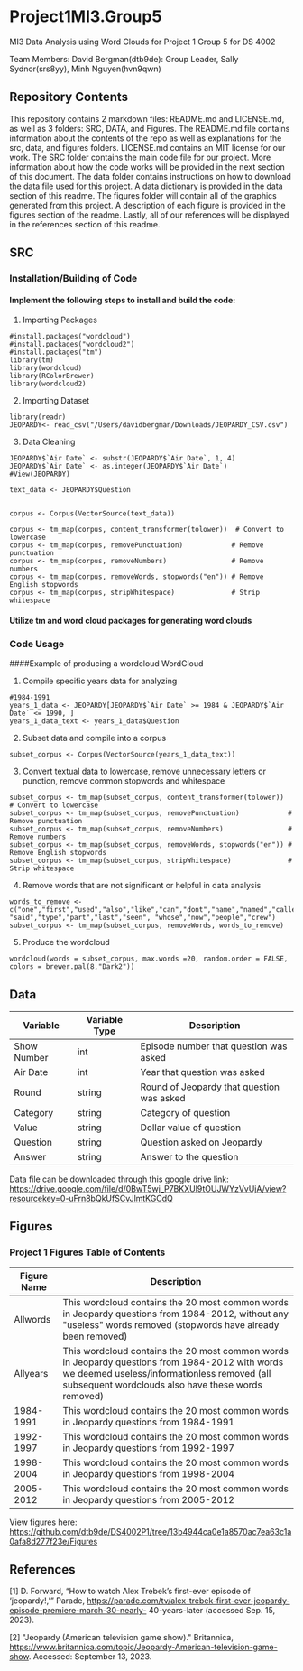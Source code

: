 # Project1MI3.Group5
MI3 Data Analysis using Word Clouds for Project 1 Group 5 for DS 4002

Team Members:
David Bergman(dtb9de): Group Leader,
Sally Sydnor(srs8yy),
Minh Nguyen(hvn9qwn)

## Repository Contents

This repository contains 2 markdown files: README.md and LICENSE.md, as well as 3 folders: SRC, DATA, and Figures. The README.md file contains information about the contents of the repo as well as explanations for the src, data, and figures folders. LICENSE.md contains an MIT license for our work. The SRC folder contains the main code file for our project. More information about how the code works will be provided in the next section of this document. The data folder contains instructions on how to download the data file used for this project. A data dictionary is provided in the data section of this readme. The figures folder will contain all of the graphics generated from this project. A description of each figure is provided in the figures section of the readme. Lastly, all of our references will be displayed in the references section of this readme.

## SRC

### Installation/Building of Code

#### Implement the following steps to install and build the code:

1. Importing Packages
```{r}
#install.packages("wordcloud")
#install.packages("wordcloud2")
#install.packages("tm")
library(tm)
library(wordcloud)
library(RColorBrewer)
library(wordcloud2)
```

2. Importing Dataset
```{r}
library(readr)
JEOPARDY<- read_csv("/Users/davidbergman/Downloads/JEOPARDY_CSV.csv")
```

3. Data Cleaning
```{r}
JEOPARDY$`Air Date` <- substr(JEOPARDY$`Air Date`, 1, 4)
JEOPARDY$`Air Date` <- as.integer(JEOPARDY$`Air Date`)
#View(JEOPARDY)

text_data <- JEOPARDY$Question


corpus <- Corpus(VectorSource(text_data))

corpus <- tm_map(corpus, content_transformer(tolower))  # Convert to lowercase
corpus <- tm_map(corpus, removePunctuation)            # Remove punctuation
corpus <- tm_map(corpus, removeNumbers)                # Remove numbers
corpus <- tm_map(corpus, removeWords, stopwords("en")) # Remove English stopwords
corpus <- tm_map(corpus, stripWhitespace)              # Strip whitespace

```

#### Utilize tm and word cloud packages for generating word clouds

### Code Usage

####Example of producing a wordcloud 
WordCloud

1. Compile specific years data for analyzing 
```{r}
#1984-1991
years_1_data <- JEOPARDY[JEOPARDY$`Air Date` >= 1984 & JEOPARDY$`Air Date` <= 1990, ]
years_1_data_text <- years_1_data$Question
```

2. Subset data and compile into a corpus
```{r}
subset_corpus <- Corpus(VectorSource(years_1_data_text))
```

3. Convert textual data to lowercase, remove unnecessary letters or punction, remove common stopwords and whitespace
```{r}
subset_corpus <- tm_map(subset_corpus, content_transformer(tolower))  # Convert to lowercase
subset_corpus <- tm_map(subset_corpus, removePunctuation)            # Remove punctuation
subset_corpus <- tm_map(subset_corpus, removeNumbers)                # Remove numbers
subset_corpus <- tm_map(subset_corpus, removeWords, stopwords("en")) # Remove English stopwords
subset_corpus <- tm_map(subset_corpus, stripWhitespace)              # Strip whitespace
```

4. Remove words that are not significant or helpful in data analysis
```{r}
words_to_remove <- c("one","first","used","also","like","can","dont","name","named","called","new","said","may","known","became","made","clue","man", "said","type","part","last","seen", "whose","now","people","crew")
subset_corpus <- tm_map(subset_corpus, removeWords, words_to_remove)
```
5. Produce the wordcloud
```{r}
wordcloud(words = subset_corpus, max.words =20, random.order = FALSE, colors = brewer.pal(8,"Dark2"))
```

## Data

| Variable    | Variable Type | Description                               |
| ----------- | ------------- | ------------------------------------------|
| Show Number | int           | Episode number that question was asked    |
| Air Date    | int           | Year that question was asked              |  
| Round       | string        | Round of Jeopardy that question was asked |                      
| Category    | string        | Category of question                      |
| Value       | string        | Dollar value of question                  |
| Question    | string        | Question asked on Jeopardy                |
| Answer      | string        | Answer to the question                    |

Data file can be downloaded through this google drive link:
https://drive.google.com/file/d/0BwT5wj_P7BKXUl9tOUJWYzVvUjA/view?resourcekey=0-uFrn8bQkUfSCvJlmtKGCdQ


## Figures

### Project 1 Figures Table of Contents
| Figure Name      | Description |
| ----------- | ----------- |
| Allwords      | This wordcloud contains the 20 most common words in Jeopardy questions from 1984-2012, without any "useless" words removed (stopwords have already been removed)       |
| Allyears   | This wordcloud contains the 20 most common words in Jeopardy questions from 1984-2012 with words we deemed useless/informationless removed (all subsequent wordclouds also have these words removed)        |
| 1984-1991   | This wordcloud contains the 20 most common words in Jeopardy questions from 1984-1991      |
| 1992-1997   | This wordcloud contains the 20 most common words in Jeopardy questions from 1992-1997      |
| 1998-2004   | This wordcloud contains the 20 most common words in Jeopardy questions from 1998-2004      |
| 2005-2012   | This wordcloud contains the 20 most common words in Jeopardy questions from 2005-2012      |

View figures here: https://github.com/dtb9de/DS4002P1/tree/13b4944ca0e1a8570ac7ea63c1a0afa8d277f23e/Figures

## References

[1] D. Forward, “How to watch Alex Trebek’s first-ever episode of ‘jeopardy!,’” Parade,
https://parade.com/tv/alex-trebek-first-ever-jeopardy-episode-premiere-march-30-nearly-
40-years-later (accessed Sep. 15, 2023).

[2] "Jeopardy (American television game show)." Britannica,
https://www.britannica.com/topic/Jeopardy-American-television-game-show. Accessed:
September 13, 2023.
